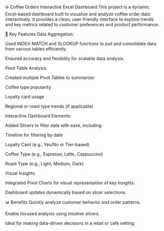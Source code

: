 ☕ Coffee Orders Interactive Excel Dashboard
This project is a dynamic Excel-based dashboard built to visualize and analyze coffee order data interactively. It provides a clean, user-friendly interface to explore trends and key metrics related to customer preferences and product performance.

🔧 Key Features
Data Aggregation:

Used INDEX-MATCH and XLOOKUP functions to pull and consolidate data from various tables efficiently.

Ensured accuracy and flexibility for scalable data analysis.

Pivot Table Analysis:

Created multiple Pivot Tables to summarize:

Coffee type popularity

Loyalty card usage

Regional or roast type trends (if applicable)

Interactive Dashboard Elements:

Added Slicers to filter data with ease, including:

Timeline for filtering by date

Loyalty Card (e.g., Yes/No or Tier-based)

Coffee Type (e.g., Espresso, Latte, Cappuccino)

Roast Type (e.g., Light, Medium, Dark)

Visual Insights:

Integrated Pivot Charts for visual representation of key insights.

Dashboard updates dynamically based on slicer selections.

📊 Benefits
Quickly analyze customer behavior and order patterns.

Enable focused analysis using intuitive slicers.

Ideal for making data-driven decisions in a retail or café setting.
